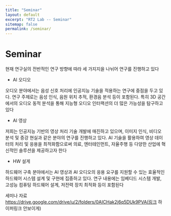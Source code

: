 ```yaml
---
title: "Seminar"
layout: default
excerpt: "RT2 Lab -- Seminar"
sitemap: false
permalink: /seminar/
---
```


# Seminar

현재 연구실의 전반적인 연구 방향에 따라 세 가지지을 나뉘어 연구를 진행하고 있다 

-   AI 오디오

오디오 분야에서는 음성 신호 처리에 인공지능 기술을 적용하는 연구에 중점을 두고 있다. 연구 주제로는 음성 인식, 음원 위치 추적, 환경음 분석 등이 포함된다. 특히 3D 공간에서의 오디오 동적 분석을 통해 지능형 오디오 인터랙션의 더 많은 가능성을 탐구하고 있다

-   AI 영상

저희는 인공지능 기반의 영상 처리 기술 개발에 매진하고 있으며, 이미지 인식, 비디오 분석 및 증강 현실과 같은 분야의 연구를 진행하고 있다. AI 기술을 활용하여 영상 데이터의 처리 및 응용을 최적화함으로써 의료, 엔터테인먼트, 자율주행 등 다양한 산업에 혁신적인 솔루션을 제공하고자 한다

-   HW 설게

하드웨어 구축 분야에서는 AI 영상과 AI 오디오의 응용 요구를 지원할 수 있는 효율적인 하드웨어 시스템 설계 및 구현에 집중하고 있다. 연구 내용에는 임베디드 시스템 개발, 고성능 컴퓨팅 하드웨어 설계, 저전력 장치 최적화 등이 포함된다


세미나 자료  https://drive.google.com/drive/u/2/folders/0AICHak2j6q5DUk9PVA(링크 하이퍼링크 안보이게)